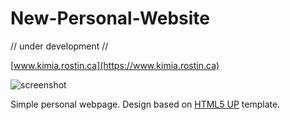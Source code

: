 # New-Personal-Website
// under development //

[www.kimia.rostin.ca](https://www.kimia.rostin.ca)

![screenshot](https://github.com/kim1339/New-Personal-Website/blob/main/personal_site/screenshot_new.PNG?raw=true)

Simple personal webpage. Design based on [HTML5 UP](https://html5up.net/) template.

